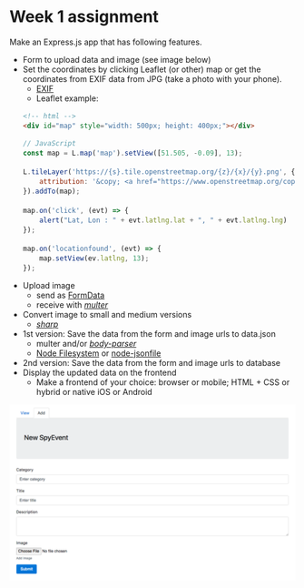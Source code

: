 # Week 1 assignment

Make an Express.js app that has following features.
  * Form to upload data and image (see image below)
  * Set the coordinates by clicking Leaflet (or other) map or get the coordinates from EXIF data from JPG (take a photo with your phone).
    * [EXIF](https://github.com/gomfunkel/node-exif)
    * Leaflet example:
    ```html
    <!-- html -->
    <div id="map" style="width: 500px; height: 400px;"></div>
    ```
    ```javascript
    // JavaScript
    const map = L.map('map').setView([51.505, -0.09], 13);
    
    L.tileLayer('https://{s}.tile.openstreetmap.org/{z}/{x}/{y}.png', {
        attribution: '&copy; <a href="https://www.openstreetmap.org/copyright">OpenStreetMap</a> contributors'
    }).addTo(map);
    
    map.on('click', (evt) => {
        alert("Lat, Lon : " + evt.latlng.lat + ", " + evt.latlng.lng)
    });
    
    map.on('locationfound', (evt) => {
        map.setView(ev.latlng, 13);
    });
    
    ```
  * Upload image
    * send as [FormData](https://developer.mozilla.org/en-US/docs/Web/API/FormData)
    * receive with [_multer_](https://github.com/expressjs/multer)
  * Convert image to small and medium versions
    * [_sharp_](https://github.com/lovell/sharp)
  * 1st version: Save the data from the form and image urls to data.json
     * multer and/or [_body-parser_](https://github.com/expressjs/body-parser)
     * [Node Filesystem](https://nodejs.org/dist/latest-v6.x/docs/api/fs.html) or [node-jsonfile](https://github.com/jprichardson/node-jsonfile)
  * 2nd version: Save the data from the form and image urls to database
  * Display the updated data on the frontend
    * Make a frontend of your choice: browser or mobile; HTML + CSS or hybrid or native iOS or Android

![Example form](img/form.png)
